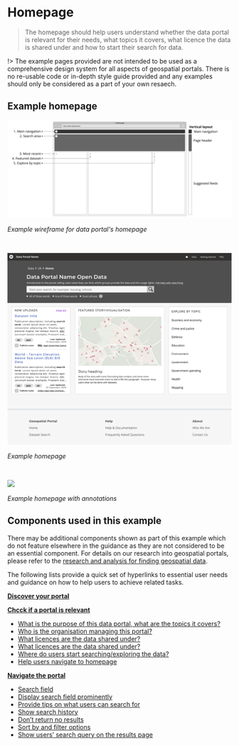 # Homepage

> The homepage should help users understand whether the data portal is relevant for their needs, what topics it covers, what licence the data is shared under and how to start their search for data.


!> The example pages provided are not intended to be used as a comprehensive design system for all aspects of geospatial portals. There is no re-usable code or in-depth style guide provided and any examples should only be considered as a part of your own resaech.

## Example homepage

<div class="image-container">

![Home heading](../../_media/overview/1.landing.png)

*Example wireframe for data portal's homepage*


</div>

<br>

<div class="image-container">


![Home heading](../../_media/stage-1/homepage/wireframe-home.png)

*Example homepage*

</div>

<br>

<div class="image-container">

<a href="/dd3-wireframes/_media/example-pages/homepage/1.landing-annotations.png" target="_blank"><img src="/dd3-wireframes/_media/example-pages/homepage/1.landing-annotations.png" data-no-zoom/></a>

*Example homepage with annotations*

</div>

## Components used in this example

There may be additional components shown as part of this example which do not feature elsewhere in the guidance as they are not considered to be an essential component. For details on our research into geospatial portals, please refer to the [research and analysis for finding geospatial data](https://www.gov.uk/government/publications/finding-geospatial-data/finding-geospatial-data).

The following lists provide a quick set of hyperlinks to essential user needs and guidance on how to help users to achieve related tasks. 

**[Discover your portal](main-content/steps/discover-your-portal)**
<!-- typo in the link url -->

**[Chcck if a portal is relevant](main-content/steps/check-a-portal-is-relevant)**
* [What is the purpose of this data portal, what are the topics it covers?](/main-content/steps/check-a-portal-is-relevant?id=_1-what-is-the-purpose-of-this-data-portal-what-are-the-topics-it-covers)
* [Who is the organisation managing this portal?](/main-content/steps/check-a-portal-is-relevant?id=_2-who-is-the-organisation-managing-this-portal)
* [What licences are the data shared under?](#/main-content/steps/check-a-portal-is-relevant?id=_2-who-is-the-organisation-managing-this-portal)
* [What licences are the data shared under?](/main-content/steps/check-a-portal-is-relevant?id=_3-what-licences-are-the-data-shared-under)
* [Where do users start searching/exploring the data?](/main-content/steps/check-a-portal-is-relevant?id=_4-where-do-users-start-searchingexploring-the-data)
* [Help users navigate to homepage](/main-content/steps/check-a-portal-is-relevant?id=_5-help-users-navigate-to-homepage)

**[Navigate the portal](main-content/steps/search-for-data)**

* [Search field](/main-content/steps/search-for-data?id=_1-search-field)
* [Display search field prominently](/main-content/steps/search-for-data?id=_2-display-search-field-prominently)
* [Provide tips on what users can search for](/main-content/steps/search-for-data?id=_3-provide-tips-on-what-users-can-search-for)
* [Show search history](/main-content/steps/search-for-data?id=_4-show-search-history)
* [Don’t return no results](/main-content/steps/search-for-data?id=_5-dont-return-no-results)
* [Sort by and filter options](/main-content/steps/search-for-data?id=_6-sort-by-and-filter-options)
* [Show users’ search query on the results page](/main-content/steps/search-for-data?id=_7-show-users-search-query-on-the-results-page)
